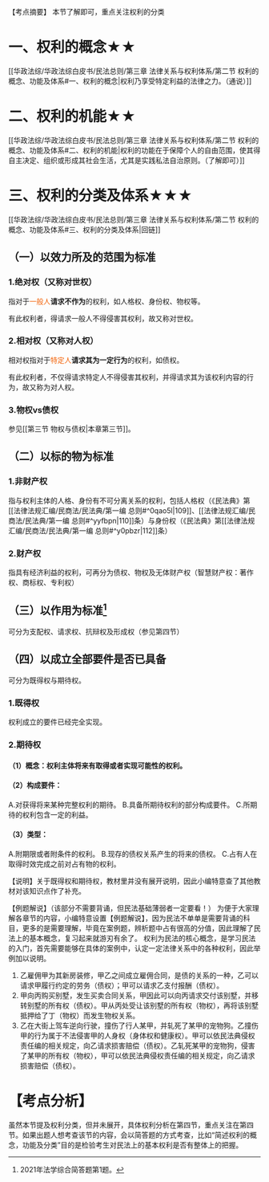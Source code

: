 【考点摘要】
本节了解即可，重点关注权利的分类
# 一、权利的概念★★
[[华政法综/华政法综白皮书/民法总则/第三章 法律关系与权利体系/第二节 权利的概念、功能及体系#一、权利的概念|权利乃享受特定利益的法律之力。（通说）]]
# 二、权利的机能★★
[[华政法综/华政法综白皮书/民法总则/第三章 法律关系与权利体系/第二节 权利的概念、功能及体系#二、权利的机能|权利的功能在于保障个人的自由范围，使其得自主决定、组织或形成其社会生活，尤其是实践私法自治原则。（了解即可）]]
# 三、权利的分类及体系★★★
[[华政法综/华政法综白皮书/民法总则/第三章 法律关系与权利体系/第二节 权利的概念、功能及体系#三、权利的分类及体系|回链]]
## （一）以效力所及的范围为标准
### 1.绝对权（又称对世权）
指对于<font color=#F36208>一般人</font>**请求不作为**的权利，如人格权、身份权、物权等。

有此权利者，得请求一般人不得侵害其权利，故又称对世权。
### 2.相对权（又称对人权）
相对权指对于<font color=#F36208>特定人</font>**请求其为一定行为**的权利，如债权。

有此权利者，不仅得请求特定人不得侵害其权利，并得请求其为该权利内容的行为，故又称为对人权。
### 3.物权vs债权
参见[[第三节 物权与债权|本章第三节]]。
## （二）以标的物为标准
### 1.非财产权
指与权利主体的人格、身份有不可分离关系的权利，包括人格权（《民法典》第[[法律法规汇编/民商法/民法典/第一编 总则#^0qao5l|109]]、[[法律法规汇编/民商法/民法典/第一编 总则#^yyfbpn|110]]条）与身份权（《民法典》第[[法律法规汇编/民商法/民法典/第一编 总则#^y0pbzr|112]]条）
### 2.财产权
指具有经济利益的权利，可再分为债权、物权及无体财产权（智慧财产权：著作权、商标权、专利权）
## （三）以作用为标准[^1]
可分为支配权、请求权、抗辩权及形成权（参见第四节）
## （四）以成立全部要件是否已具备
可分为既得权与期待权。
### 1.既得权
权利成立的要件已经完全实现。
### 2.期待权
#### （1）概念：权利主体将来有取得或者实现可能性的权利。
#### （2）构成要件：
A.对获得将来某种完整权利的期待。
B.具备所期待权利的部分构成要件。
C.所期待的权利包含一定的利益。
#### （3）类型：
A.附期限或者附条件的权利。
B.现存的债权关系产生的将来的债权。
C.占有人在取得时效完成之前对占有物的权利。

【说明】关于既得权和期待权，教材里并没有展开说明，因此小编特意查了其他教材对该知识点作了补充。

【例题解说】（该部分不需要背诵，但民法基础薄弱者一定要看！）
为便于大家理解各章节的内容，小编特意设置【例题解说】，因为民法不单单是需要背诵的科目，更多的是需要理解，毕竟在案例题，辨析题中占有很高的分值，因此理解了民法上的基本概念，复习起来就游刃有余了。
权利为民法的核心概念，是学习民法的入门，首先需要能够在具体的案例中，认定一定法律关系中的各种权利，因此举例加以说明。
1. 乙雇佣甲为其新房装修，甲乙之间成立雇佣合同，是债的关系的一种，乙可以请求甲履行约定的劳务（债权）；甲可以请求乙支付报酬（债权）。
2. 甲向丙购买别墅，发生买卖合同关系，甲因此可以向丙请求交付该别墅，并移转别墅的所有权（债权）。甲从丙处受让该别墅的所有权（物权），再将该别墅抵押给了丁（物权）而发生物权关系。
3. 乙在大街上驾车逆向行驶，撞伤了行人某甲，并轧死了某甲的宠物狗。乙撞伤甲的行为属于不法侵害甲的人身权（身体权和健康权）。甲可以依民法典侵权责任编的相关规定，向乙请求损害赔偿（债权）。乙轧死某甲的宠物狗，侵害了某甲的所有权（物权），甲可以依民法典侵权责任编的相关规定，向乙请求损害赔偿（债权）。
# 【考点分析】
虽然本节提及权利分类，但并未展开，具体权利分析在第四节，重点关注在第四节。如果出题人想考查该节的内容，会以简答题的方式考查，比如“简述权利的概念，功能及分类”目的是检验考生对民法上的基本权利是否有整体上的把握。

[^1]:2021年法学综合简答题第1题。